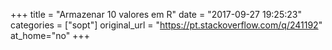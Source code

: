 +++
title = "Armazenar 10 valores em R"
date = "2017-09-27 19:25:23"
categories = ["sopt"]
original_url = "https://pt.stackoverflow.com/q/241192"
at_home="no"
+++


